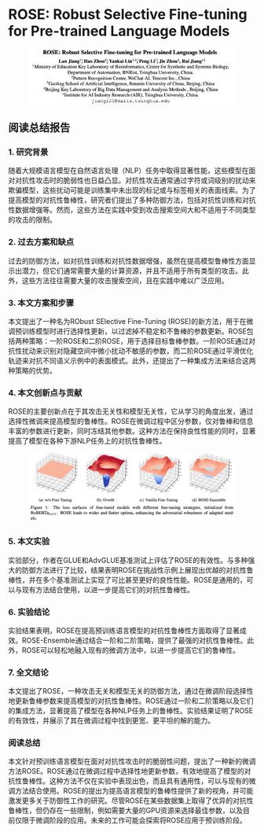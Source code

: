 # ROSE: Robust Selective Fine-tuning for Pre-trained Language Models

<figure><img src="../.gitbook/assets/image (2) (1) (1) (1) (1) (1) (1) (1) (1) (1) (1) (1) (1) (1) (1) (1) (1) (1) (1) (1) (1) (1) (1) (1) (1) (1) (1) (1) (1) (1) (1) (1) (1) (1) (1) (1) (1) (1) (1) (1).png" alt=""><figcaption></figcaption></figure>

## 阅读总结报告

### 1. 研究背景

随着大规模语言模型在自然语言处理（NLP）任务中取得显著性能，这些模型在面对对抗性攻击时的脆弱性也日益凸显。对抗性攻击通常通过字符或词级别的扰动来欺骗模型，这些扰动可能是训练集中未出现的标记或与标签相关的表面线索。为了提高模型的对抗性鲁棒性，研究者们提出了多种防御方法，包括对抗性训练和对抗性数据增强等。然而，这些方法在实践中受到攻击搜索空间大和不适用于不同类型的攻击的限制。

### 2. 过去方案和缺点

过去的防御方法，如对抗性训练和对抗性数据增强，虽然在提高模型鲁棒性方面显示出潜力，但它们通常需要大量的计算资源，并且不适用于所有类型的攻击。此外，这些方法往往需要大量的攻击搜索空间，且在实践中难以广泛应用。

### 3. 本文方案和步骤

本文提出了一种名为RObust SElective Fine-Tuning (ROSE)的新方法，用于在微调预训练模型时进行选择性更新，以过滤掉不稳定和不鲁棒的参数更新。ROSE包括两种策略：一阶ROSE和二阶ROSE，用于选择目标鲁棒参数。一阶ROSE通过对抗性扰动来识别对隐藏空间中微小扰动不敏感的参数，而二阶ROSE通过平滑优化轨迹来对抗不同语义示例中的表面模式。此外，还提出了一种集成方法来结合这两种策略的优势。

### 4. 本文创新点与贡献

ROSE的主要创新点在于其攻击无关性和模型无关性，它从学习的角度出发，通过选择性微调来提高模型的鲁棒性。ROSE在微调过程中区分参数，仅对鲁棒和信息丰富的参数进行更新，同时冻结其他参数。这种方法在保持良性性能的同时，显著提高了模型在各种下游NLP任务上的对抗性鲁棒性。

<figure><img src="../.gitbook/assets/image (1) (1) (1) (1) (1) (1) (1) (1) (1) (1) (1) (1) (1) (1) (1) (1) (1) (1) (1) (1) (1) (1) (1) (1) (1) (1) (1) (1) (1) (1) (1) (1) (1) (1) (1) (1) (1) (1) (1) (1) (1) (1).png" alt=""><figcaption></figcaption></figure>

### 5. 本文实验

实验部分，作者在GLUE和AdvGLUE基准测试上评估了ROSE的有效性。与多种强大的防御方法进行了比较，结果表明ROSE在挑战性示例上展现出优越的对抗性鲁棒性，并在多个基准测试上实现了可比甚至更好的良性性能。ROSE是通用的，可以与现有方法结合使用，以进一步提高它们的对抗性鲁棒性。

### 6. 实验结论

实验结果表明，ROSE在提高预训练语言模型的对抗性鲁棒性方面取得了显著成效。ROSE-Ensemble通过结合一阶和二阶策略，提供了最强的对抗性鲁棒性。此外，ROSE可以轻松地融入现有的微调方法中，以进一步提高它们的鲁棒性。

### 7. 全文结论

本文提出了ROSE，一种攻击无关和模型无关的防御方法，通过在微调阶段选择性地更新鲁棒参数来提高模型的对抗性鲁棒性。ROSE通过一阶和二阶策略以及它们的集成方法，显著提高了模型在各种NLP任务上的鲁棒性。实验结果证明了ROSE的有效性，并展示了其在微调过程中找到更宽、更平坦的解的能力。

### 阅读总结

本文针对预训练语言模型在面对对抗性攻击时的脆弱性问题，提出了一种新的微调方法ROSE。ROSE通过在微调过程中选择性地更新参数，有效地提高了模型的对抗性鲁棒性。这种方法不仅在实验中表现出色，而且具有通用性，可以与现有的微调方法结合使用。ROSE的提出为提高语言模型的鲁棒性提供了新的视角，并可能激发更多关于防御性工作的研究。尽管ROSE在某些数据集上取得了优异的对抗性鲁棒性，但仍存在一些限制，例如需要大量的GPU资源来选择最佳参数，以及目前仅限于微调阶段的应用。未来的工作可能会探索将ROSE应用于预训练阶段。
